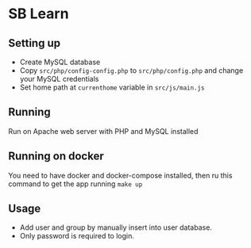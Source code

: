 # SB Learn

## Setting up

- Create MySQL database
- Copy `src/php/config-config.php` to `src/php/config.php` and change your MySQL credentials
- Set home path at `currenthome` variable in `src/js/main.js`

## Running

Run on Apache web server with PHP and MySQL installed

## Running on docker

You need to have docker and docker-compose installed, then ru this command to get the app running
`make up`

## Usage

- Add user and group by manually insert into user database.
- Only password is required to login.
